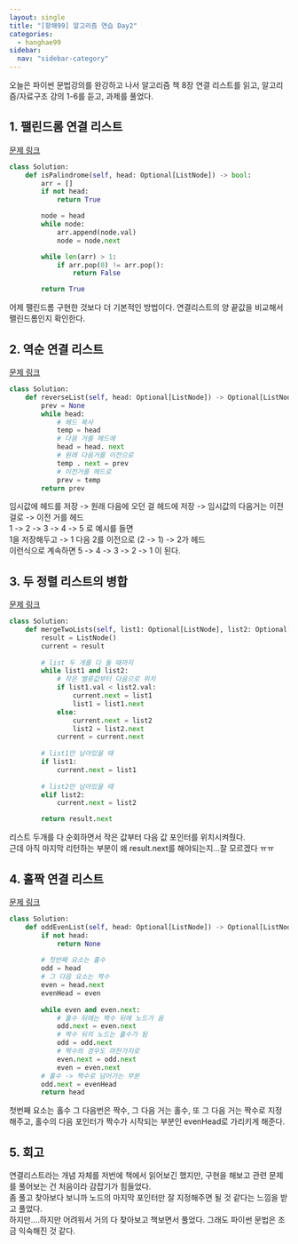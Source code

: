 ```yaml
---
layout: single
title: "[항해99] 알고리즘 연습 Day2"
categories:
  - hanghae99
sidebar:
  nav: "sidebar-category"
---
```


오늘은 파이썬 문법강의를 완강하고 나서 알고리즘 책 8장 연결 리스트를 읽고, 알고리즘/자료구조 강의 1-6를 듣고, 과제를 풀었다.

## 1. 팰린드롬 연결 리스트

[문제 링크](https://leetcode.com/problems/palindrome-linked-list)
``` python
class Solution:
    def isPalindrome(self, head: Optional[ListNode]) -> bool:
        arr = []
        if not head:
            return True

        node = head
        while node:
            arr.append(node.val)
            node = node.next

        while len(arr) > 1:
            if arr.pop(0) != arr.pop():
                return False

        return True
```
어제 팰린드롬 구현한 것보다 더 기본적인 방법이다. 연결리스트의 양 끝값을 비교해서 팰린드롬인지 확인한다.

## 2. 역순 연결 리스트

[문제 링크](https://leetcode.com/problems/reverse-linked-list)
``` python
class Solution:
    def reverseList(self, head: Optional[ListNode]) -> Optional[ListNode]:
        prev = None
        while head:
            # 헤드 복사
            temp = head
            # 다음 거를 헤드에
            head = head. next
            # 원래 다음거를 이전으로
            temp . next = prev
            # 이전거를 헤드로 
            prev = temp
        return prev
```
임시값에 헤드를 저장 -> 원래 다음에 오던 걸 헤드에 저장 -> 임시값의 다음거는 이전 걸로 -> 이전 거를 헤드<br />
1 -> 2 -> 3 -> 4 -> 5 로 예시를 들면<br />
1을 저장해두고 -> 1 다음 2를 이전으로 (2 -> 1) -> 2가 헤드<br />
이런식으로 계속하면 5 -> 4 -> 3 -> 2 -> 1 이 된다.

## 3. 두 정렬 리스트의 병합

[문제 링크](https://leetcode.com/problems/merge-two-sorted-lists)
``` python
class Solution:
    def mergeTwoLists(self, list1: Optional[ListNode], list2: Optional[ListNode]) -> Optional[ListNode]:
        result = ListNode()
        current = result
		
        # list 두 개를 다 돌 때까지
        while list1 and list2:
            # 작은 밸류값부터 다음으로 위치
            if list1.val < list2.val:
                current.next = list1
                list1 = list1.next
            else:
                current.next = list2
                list2 = list2.next
            current = current.next
		
        # list1만 남아있을 때
        if list1:
            current.next = list1
            
        # list2만 남아있을 때
        elif list2:
            current.next = list2

        return result.next
```
리스트 두개를 다 순회하면서 작은 값부터 다음 값 포인터를 위치시켜줬다.<br />
근데 아직 마지막 리턴하는 부분이 왜 result.next를 해야되는지...잘 모르겠다 ㅠㅠ

## 4. 홀짝 연결 리스트

[문제 링크](https://leetcode.com/problems/odd-even-linked-list)
``` python
class Solution:
    def oddEvenList(self, head: Optional[ListNode]) -> Optional[ListNode]:
        if not head:
            return None
        
        # 첫번째 요소는 홀수
        odd = head
        # 그 다음 요소는 짝수
        even = head.next
        evenHead = even
        
        while even and even.next:
            # 홀수 뒤에는 짝수 뒤에 노드가 옴
            odd.next = even.next
            # 짝수 뒤의 노드는 홀수가 됨
            odd = odd.next
            # 짝수의 경우도 마찬가지로
            even.next = odd.next
            even = even.next
        # 홀수 -> 짝수로 넘어가는 부분
        odd.next = evenHead
        return head
```
첫번째 요소는 홀수 그 다음번은 짝수, 그 다음 거는 홀수, 또 그 다음 거는 짝수로 지정해주고, 홀수의 다음 포인터가 짝수가 시작되는 부분인 evenHead로 가리키게 해준다.

## 5. 회고

연결리스트라는 개념 자체를 저번에 책에서 읽어보긴 했지만, 구현을 해보고 관련 문제를 풀어보는 건 처음이라 감잡기가 힘들었다.<br />
좀 풀고 찾아보다 보니까 노드의 마지막 포인터만 잘 지정해주면 될 것 같다는 느낌을 받고 풀었다.<br />
하지만....하지만 어려워서 거의 다 찾아보고 책보면서 풀었다. 그래도 파이썬 문법은 조금 익숙해진 것 같다.
